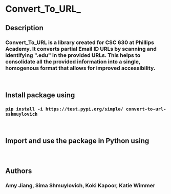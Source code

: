 # Convert_To_URL_
 
## Description
### Convert_To_URL is a library created for CSC 630 at Phillips Academy. It converts partial Email ID URLs by scanning and identifying ".edu" in the provided URLs. This helps to consolidate all the provided information into a single, homogenous format that allows for improved accessibility.
&nbsp;
 
## Install package using
### `pip install -i https://test.pypi.org/simple/ convert-to-url-sshmuylovich`
&nbsp;
 
## Import and use the package in Python using
###
&nbsp;
 
## Authors
### Amy Jiang, Sima Shmuylovich, Koki Kapoor, Katie Wimmer

